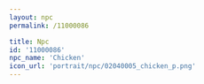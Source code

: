 ```yaml
---
layout: npc
permalink: /11000086

title: Npc
id: '11000086'
npc_name: 'Chicken'
icon_url: 'portrait/npc/02040005_chicken_p.png'
---
```

